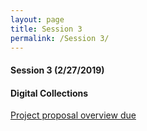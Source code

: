 ```yaml
---
layout: page
title: Session 3
permalink: /Session 3/
---
```

#### Session 3 (2/27/2019)
#### Digital Collections
[Project proposal overview due](https://docs.google.com/document/d/1ZPn5Imlo_Q7nqHoQovid_zVovF5bbi5n1qcU9GgP39Y/edit)
